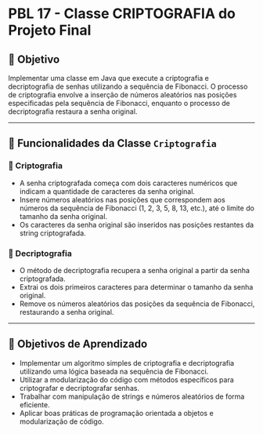 # PBL 17 - Classe CRIPTOGRAFIA do Projeto Final

## 🎯 Objetivo
Implementar uma classe em Java que execute a criptografia e decriptografia de senhas utilizando a sequência de Fibonacci. O processo de criptografia envolve a inserção de números aleatórios nas posições especificadas pela sequência de Fibonacci, enquanto o processo de decriptografia restaura a senha original.

---

## 🧩 Funcionalidades da Classe `Criptografia`

### 🔐 Criptografia
- A senha criptografada começa com dois caracteres numéricos que indicam a quantidade de caracteres da senha original.
- Insere números aleatórios nas posições que correspondem aos números da sequência de Fibonacci (1, 2, 3, 5, 8, 13, etc.), até o limite do tamanho da senha original.
- Os caracteres da senha original são inseridos nas posições restantes da string criptografada.

### 🔑 Decriptografia
- O método de decriptografia recupera a senha original a partir da senha criptografada.
- Extrai os dois primeiros caracteres para determinar o tamanho da senha original.
- Remove os números aleatórios das posições da sequência de Fibonacci, restaurando a senha original.

---

## 🧠 Objetivos de Aprendizado
- Implementar um algoritmo simples de criptografia e decriptografia utilizando uma lógica baseada na sequência de Fibonacci.
- Utilizar a modularização do código com métodos específicos para criptografar e decriptografar senhas.
- Trabalhar com manipulação de strings e números aleatórios de forma eficiente.
- Aplicar boas práticas de programação orientada a objetos e modularização de código.
